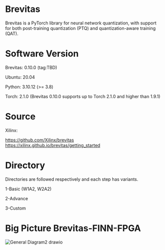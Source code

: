 # Brevitas

Brevitas is a PyTorch library for neural network quantization, with support for both post-training quantization (PTQ) and quantization-aware training (QAT).

# Software Version
Brevitas: 0.10.0 (tag:TBD)

Ubuntu: 20.04

Python: 3.10.12 (>= 3.8) 

Torch: 2.1.0 (Brevitas 0.10.0 supports up to Torch 2.1.0 and higher than 1.9.1)


# Source

Xilinx:  

https://github.com/Xilinx/brevitas  
https://xilinx.github.io/brevitas/getting_started

# Directory

Directories are followed respectively and each step has variants. 

1-Basic (W1A2, W2A2) 

2-Advance 

3-Custom 

# Big Picture Brevitas-FINN-FPGA

![General Diagram2 drawio](https://github.com/Ba1tu3han/Brevitas_Thesis/assets/29502318/528d0112-5921-4df7-b393-750e1c24635e)






